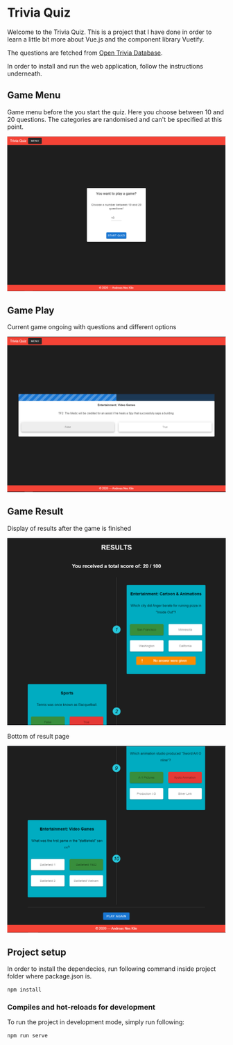 # Trivia Quiz

Welcome to the Trivia Quiz. This is a project that I have done in order to learn a little bit more about Vue.js and the component library Vuetify.

The questions are fetched from [Open Trivia Database](https://opentdb.com).

In order to install and run the web application, follow the instructions underneath.

## Game Menu

Game menu before the you start the quiz. Here you choose between 10 and 20 questions. The categories are randomised and can't be specified at this point.

![Game Menu](/src/assets/GameMenu.PNG)

## Game Play

Current game ongoing with questions and different options

![Game Play](/src/assets/GamePlay.PNG)

## Game Result

Display of results after the game is finished

![Game Results](/src/assets/Results.PNG)

Bottom of result page

![Game Results Bottom](/src/assets/Results-Bottom.PNG)

## Project setup

In order to install the dependecies, run following command inside project folder where package.json is.

```
npm install
```

### Compiles and hot-reloads for development

To run the project in development mode, simply run following:

```
npm run serve
```
